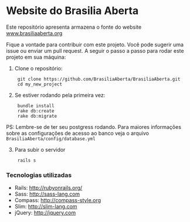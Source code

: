 # Website do Brasilia Aberta

Este repositório apresenta armazena o fonte do website www.brasiliaaberta.org 

Fique a vontade para contribuir com este projeto. Você pode sugerir uma issue ou enviar um pull request. A seguir o passo a passo para rodar este projeto em sua máquina:

1. Clone o repositório:
    ```
     git clone https://github.com/BrasiliaAberta/BrasiliaAberta.git
     cd my_new_project
    ```

2. Se estiver rodando pela primeira vez:
    ```
  	 bundle install
     rake db:create
     rake db:migrate
 	```
PS: Lembre-se de ter seu postgress rodando. Para maiores informações sobre as configurações de acesso ao banco veja o arquivo `BrasiliaAberta/config/database.yml`
 

3. Para subir o servidor
    ```
	 rails s
    ```

### Tecnologias utilizadas
* Rails: http://rubyonrails.org/ 
* Sass: http://sass-lang.com
* Compass: http://compass-style.org
* Slim: http://slim-lang.com
* jQuery: http://jquery.com
